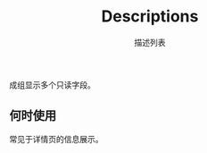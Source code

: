 ﻿---
category: Components
type: 数据展示
title: Descriptions
subtitle: 描述列表
cols: 1
---

成组显示多个只读字段。

## 何时使用

常见于详情页的信息展示。
